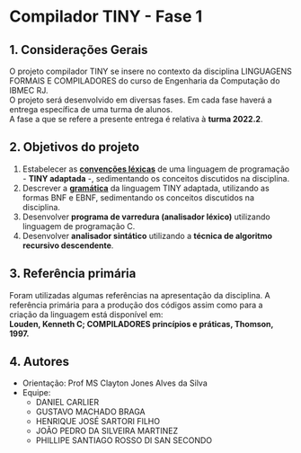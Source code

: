 # Compilador TINY - Fase 1

## 1. Considerações Gerais

O projeto compilador TINY se insere no contexto da disciplina LINGUAGENS FORMAIS E COMPILADORES do curso de Engenharia da Computação do IBMEC RJ.  
O projeto será desenvolvido em diversas fases. Em cada fase haverá a entrega específica de uma turma de alunos.  
A fase a que se refere a presente entrega é relativa à **turma 2022.2**.

## 2. Objetivos do projeto
1. Estabelecer as [**convenções léxicas**]() de uma linguagem de programação - **TINY adaptada** -, sedimentando os conceitos discutidos na disciplina.
2. Descrever a [**gramática**]() da linguagem TINY adaptada, utilizando as formas BNF e EBNF, sedimentando os conceitos discutidos na disciplina.  
3. Desenvolver **programa de varredura (analisador léxico)** utilizando linguagem de programação C.
4. Desenvolver **analisador sintático** utilizando a **técnica de algoritmo recursivo descendente**.

## 3. Referência primária
Foram utilizadas algumas referências na apresentação da disciplina. A referência primária para a produção dos códigos assim como para a criação da linguagem está disponível em:  
**Louden, Kenneth C; COMPILADORES princípios e práticas, Thomson, 1997.**

## 4. Autores
- Orientação: Prof MS Clayton Jones Alves da Silva
- Equipe:  
  - DANIEL CARLIER  
  - GUSTAVO MACHADO BRAGA  
  - HENRIQUE JOSÉ SARTORI FILHO  
  - JOÃO PEDRO DA SILVEIRA MARTINEZ  
  - PHILLIPE SANTIAGO ROSSO DI SAN SECONDO  
